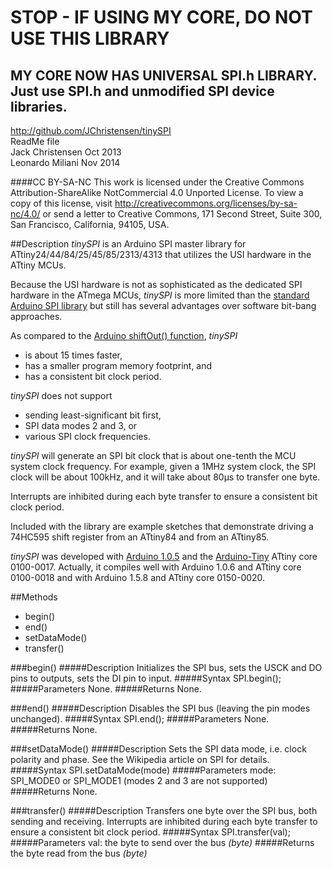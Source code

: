 # STOP - IF USING MY CORE, DO NOT USE THIS LIBRARY #
## MY CORE NOW HAS UNIVERSAL SPI.h LIBRARY. Just use SPI.h and unmodified SPI device libraries. ##
http://github.com/JChristensen/tinySPI  
ReadMe file  
Jack Christensen Oct 2013  
Leonardo Miliani Nov 2014

####CC BY-SA-NC
This work is licensed under the Creative Commons Attribution-ShareAlike NotCommercial 4.0
Unported License. To view a copy of this license, visit
http://creativecommons.org/licenses/by-sa-nc/4.0/ or send a letter to Creative
Commons, 171 Second Street, Suite 300, San Francisco, California, 94105, USA.

##Description
*tinySPI* is an Arduino SPI master library for ATtiny24/44/84/25/45/85/2313/4313 that utilizes the USI
hardware in the ATtiny MCUs.

Because the USI hardware is not as sophisticated as the dedicated SPI hardware
in the ATmega MCUs, *tinySPI* is more limited than the [standard Arduino
SPI library](http://arduino.cc/en/Reference/SPI) but still has several advantages over software bit-bang approaches.

As compared to the [Arduino shiftOut() function](http://arduino.cc/en/Reference/ShiftOut), *tinySPI*
- is about 15 times faster,
- has a smaller program memory footprint, and
- has a consistent bit clock period.
 
*tinySPI* does not support
- sending least-significant bit first,
- SPI data modes 2 and 3, or
- various SPI clock frequencies.
 
*tinySPI* will generate an SPI bit clock that is about one-tenth the MCU
system clock frequency. For example, given a 1MHz system clock, the SPI clock
will be about 100kHz, and it will take about 80µs to transfer one byte. 

Interrupts are inhibited during each byte transfer to ensure a consistent
bit clock period.

Included with the library are example sketches that demonstrate driving a 74HC595 shift register from an ATtiny84 and from an ATtiny85.

*tinySPI* was developed with [Arduino 1.0.5](http://arduino.cc/en/Main/Software) and the [Arduino-Tiny](http://code.google.com/p/arduino-tiny/) ATtiny core 0100-0017.
Actually, it compiles well with Arduino 1.0.6 and ATtiny core 0100-0018 and with Arduino 1.5.8 and ATtiny core 0150-0020.

##Methods
* begin()
* end()
* setDataMode()
* transfer()

###begin()
#####Description
Initializes the SPI bus, sets the USCK and DO pins to outputs, sets the DI pin to input.
#####Syntax
SPI.begin();
#####Parameters
None.
#####Returns
None.

###end()
#####Description
Disables the SPI bus (leaving the pin modes unchanged).
#####Syntax
SPI.end();
#####Parameters
None.
#####Returns
None.

###setDataMode()
#####Description
Sets the SPI data mode, i.e. clock polarity and phase. See the Wikipedia article on SPI for details.
#####Syntax
SPI.setDataMode(mode)
#####Parameters
mode: SPI_MODE0 or SPI_MODE1 (modes 2 and 3 are not supported)
#####Returns
None.

###transfer()
#####Description
Transfers one byte over the SPI bus, both sending and receiving. Interrupts are inhibited during each byte transfer to ensure a consistent bit clock period.
#####Syntax
SPI.transfer(val);
#####Parameters
val: the byte to send over the bus _(byte)_
#####Returns
the byte read from the bus _(byte)_
